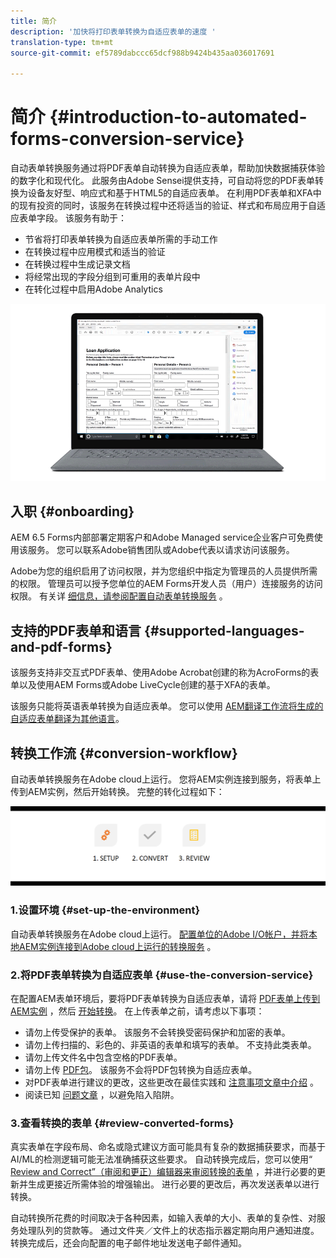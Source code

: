 ```yaml
---
title: 简介
description: '加快将打印表单转换为自适应表单的速度 '
translation-type: tm+mt
source-git-commit: ef5789dabccc65dcf988b9424b435aa036017691

---
```



# 简介 {#introduction-to-automated-forms-conversion-service}

自动表单转换服务通过将PDF表单自动转换为自适应表单，帮助加快数据捕获体验的数字化和现代化。 此服务由Adobe Sensei提供支持，可自动将您的PDF表单转换为设备友好型、响应式和基于HTML5的自适应表单。 在利用PDF表单和XFA中的现有投资的同时，该服务在转换过程中还将适当的验证、样式和布局应用于自适应表单字段。 该服务有助于：

* 节省将打印表单转换为自适应表单所需的手动工作
* 在转换过程中应用模式和适当的验证
* 在转换过程中生成记录文档
* 将经常出现的字段分组到可重用的表单片段中
* 在转化过程中启用Adobe Analytics

![这很简单。 您只需提供源表单，并将所有内容留给我们。 我们将为您提供美观的自适应表单。 当然，你会对产出感到满意。 ](assets/pdf-to-adaptive-form-gitx50.gif)

## 入职 {#onboarding}

AEM 6.5 Forms内部部署定期客户和Adobe Managed service企业客户可免费使用该服务。 您可以联系Adobe销售团队或Adobe代表以请求访问该服务。

Adobe为您的组织启用了访问权限，并为您组织中指定为管理员的人员提供所需的权限。 管理员可以授予您单位的AEM Forms开发人员（用户）连接服务的访问权限。 有关详 [细信息，请参阅配置自动表单转换服务](configure-service.md) 。

## 支持的PDF表单和语言 {#supported-languages-and-pdf-forms}

该服务支持非交互式PDF表单、使用Adobe Acrobat创建的称为AcroForms的表单以及使用AEM Forms或Adobe LiveCycle创建的基于XFA的表单。

该服务只能将英语表单转换为自适应表单。 您可以使用 [AEM翻译工作流将生成的自适应表单翻译为其他语言](https://helpx.adobe.com/experience-manager/6-5/forms/using/using-aem-translation-workflow-to-localize-adaptive-forms.html)。

## 转换工作流 {#conversion-workflow}

自动表单转换服务在Adobe cloud上运行。 您将AEM实例连接到服务，将表单上传到AEM实例，然后开始转换。 完整的转化过程如下：

![工作流](assets/conversion-workflow.png)

### 1.设置环境 {#set-up-the-environment}

自动表单转换服务在Adobe cloud上运行。 [配置单位的Adobe I/O帐户，并将本地AEM实例连接到Adobe cloud上运行的转换服务](configure-service.md) 。

### 2.将PDF表单转换为自适应表单 {#use-the-conversion-service}

在配置AEM表单环境后，要将PDF表单转换为自适应表单，请将 [PDF表单上传到AEM实例](convert-existing-forms-to-adaptive-forms.md) ，然后 [开始转换](convert-existing-forms-to-adaptive-forms.md#run-the-conversion)。 在上传表单之前，请考虑以下事项：

* 请勿上传受保护的表单。 该服务不会转换受密码保护和加密的表单。
* 请勿上传扫描的、彩色的、非英语的表单和填写的表单。 不支持此类表单。
* 请勿上传文件名中包含空格的PDF表单。
* 请勿上传 [PDF包](https://helpx.adobe.com/acrobat/using/overview-pdf-portfolios.html)。 该服务不会将PDF包转换为自适应表单。
* 对PDF表单进行建议的更改，这些更改在最佳实践和 [注意事项文章中介绍](styles-and-pattern-considerations-and-best-practices.md) 。
* 阅读已知 [问题文章](known-issues.md) ，以避免陷入陷阱。

### 3.查看转换的表单 {#review-converted-forms}

真实表单在字段布局、命名或隐式建议方面可能具有复杂的数据捕获要求，而基于AI/ML的检测逻辑可能无法准确捕获这些要求。 自动转换完成后，您可以使用“ [Review and Correct”（审阅和更正）编辑器来审阅转换的表单](review-correct-ui-edited.md) ，并进行必要的更新并生成更接近所需体验的增强输出。 进行必要的更改后，再次发送表单以进行转换。

自动转换所花费的时间取决于各种因素，如输入表单的大小、表单的复杂性、对服务处理队列的贷款等。 通过文件夹／文件上的状态指示器定期向用户通知进度。 转换完成后，还会向配置的电子邮件地址发送电子邮件通知。
